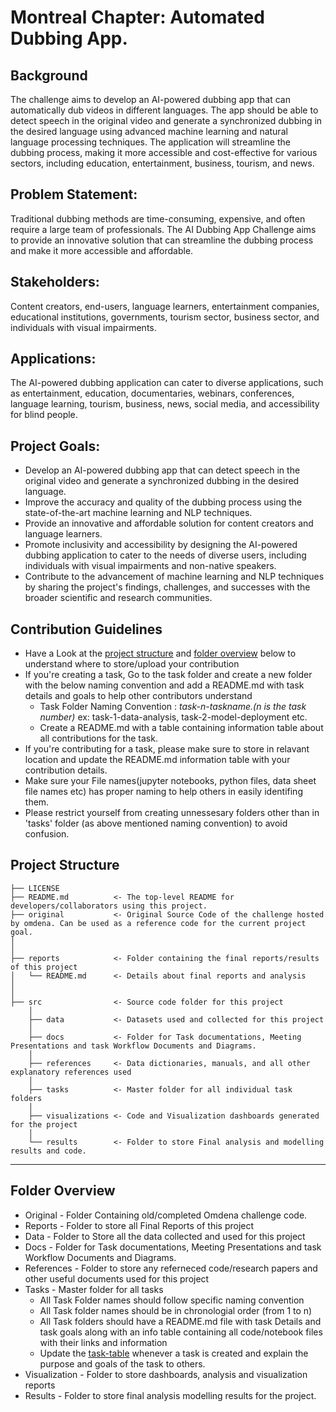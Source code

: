 # Montreal Chapter: Automated Dubbing App.

## Background
The challenge aims to develop an AI-powered dubbing app that can automatically dub videos in different languages. The app should be able to detect speech in the original video and generate a synchronized dubbing in the desired language using advanced machine learning and natural language processing techniques. The application will streamline the dubbing process, making it more accessible and cost-effective for various sectors, including education, entertainment, business, tourism, and news.

## Problem Statement: 
Traditional dubbing methods are time-consuming, expensive, and often require a large team of professionals. The AI Dubbing App Challenge aims to provide an innovative solution that can streamline the dubbing process and make it more accessible and affordable.


## Stakeholders: 
Content creators, end-users, language learners, entertainment companies, educational institutions, governments, tourism sector, business sector, and individuals with visual impairments.

## Applications: 
The AI-powered dubbing application can cater to diverse applications, such as entertainment, education, documentaries, webinars, conferences, language learning, tourism, business, news, social media, and accessibility for blind people.

## Project Goals:
* Develop an AI-powered dubbing app that can detect speech in the original video and generate a synchronized dubbing in the desired language.
* Improve the accuracy and quality of the dubbing process using the state-of-the-art machine learning and NLP techniques.
* Provide an innovative and affordable solution for content creators and language learners.
* Promote inclusivity and accessibility by designing the AI-powered dubbing application to cater to the needs of diverse users, including individuals with visual impairments and non-native speakers.
* Contribute to the advancement of machine learning and NLP techniques by sharing the project's findings, challenges, and successes with the broader scientific and research communities.



## Contribution Guidelines
- Have a Look at the [project structure](#project-structure) and [folder overview](#folder-overview) below to understand where to store/upload your contribution
- If you're creating a task, Go to the task folder and create a new folder with the below naming convention and add a README.md with task details and goals to help other contributors understand
    - Task Folder Naming Convention : _task-n-taskname.(n is the task number)_  ex: task-1-data-analysis, task-2-model-deployment etc.
    - Create a README.md with a table containing information table about all contributions for the task.
- If you're contributing for a task, please make sure to store in relavant location and update the README.md information table with your contribution details.
- Make sure your File names(jupyter notebooks, python files, data sheet file names etc) has proper naming to help others in easily identifing them.
- Please restrict yourself from creating unnessesary folders other than in 'tasks' folder (as above mentioned naming convention) to avoid confusion. 

## Project Structure

    ├── LICENSE
    ├── README.md          <- The top-level README for developers/collaborators using this project.
    ├── original           <- Original Source Code of the challenge hosted by omdena. Can be used as a reference code for the current project goal.
    │ 
    │
    ├── reports            <- Folder containing the final reports/results of this project
    │   └── README.md      <- Details about final reports and analysis
    │ 
    │   
    ├── src                <- Source code folder for this project
        │
        ├── data           <- Datasets used and collected for this project
        │   
        ├── docs           <- Folder for Task documentations, Meeting Presentations and task Workflow Documents and Diagrams.
        │
        ├── references     <- Data dictionaries, manuals, and all other explanatory references used 
        │
        ├── tasks          <- Master folder for all individual task folders
        │
        ├── visualizations <- Code and Visualization dashboards generated for the project
        │
        └── results        <- Folder to store Final analysis and modelling results and code.
--------

## Folder Overview

- Original          - Folder Containing old/completed Omdena challenge code.
- Reports           - Folder to store all Final Reports of this project
- Data              - Folder to Store all the data collected and used for this project 
- Docs              - Folder for Task documentations, Meeting Presentations and task Workflow Documents and Diagrams.
- References        - Folder to store any referneced code/research papers and other useful documents used for this project
- Tasks             - Master folder for all tasks
  - All Task Folder names should follow specific naming convention
  - All Task folder names should be in chronologial order (from 1 to n)
  - All Task folders should have a README.md file with task Details and task goals along with an info table containing all code/notebook files with their links and information
  - Update the [task-table](./src/tasks/README.md#task-table) whenever a task is created and explain the purpose and goals of the task to others.
- Visualization     - Folder to store dashboards, analysis and visualization reports
- Results           - Folder to store final analysis modelling results for the project.


